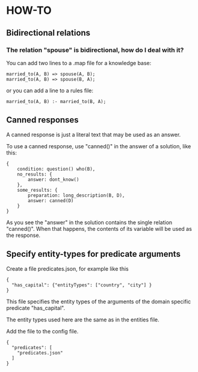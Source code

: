 # HOW-TO

## Bidirectional relations

### The relation "spouse" is bidirectional, how do I deal with it?

You can add two lines to a .map file for a knowledge base:

    married_to(A, B) => spouse(A, B);
    married_to(A, B) => spouse(B, A);

or you can add a line to a rules file:

    married_to(A, B) :- married_to(B, A);

## Canned responses

A canned response is just a literal text that may be used as an answer.

To use a canned response, use "canned()" in the answer of a solution, like this:

    {
        condition: question() who(B),
        no_results: {
            answer: dont_know()
        },
        some_results: {
            preparation: long_description(B, D),
            answer: canned(D)
        }
    }

As you see the "answer" in the solution contains the single relation "canned()". When that happens, the contents of its variable will be used as the response.

## Specify entity-types for predicate arguments

Create a file predicates.json, for example like this

    {
      "has_capital": {"entityTypes": ["country", "city"] }
    }

This file specifies the entity types of the arguments of the domain specific predicate "has_capital".

The entity types used here are the same as in the entities file.

Add the file to the config file.

    {
      "predicates": [
        "predicates.json"
      ]
    }

